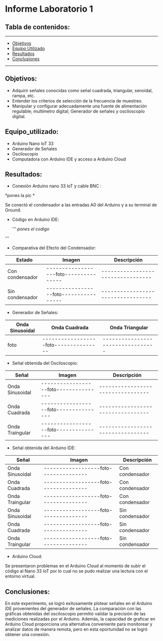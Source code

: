 # Informe Laboratorio 1

## Tabla de contenidos:
 __________________________________________________________________________________________________
- [Objetivos](#Objetivos)
- [Equipo Utilizado](#Equipo_utilizado)
- [Resultados](#Resultados)
- [Conclusiones](#Conclusiones)
__________________________________________________________________________________________________
## Objetivos:
- Adquirir señales conocidas como señal cuadrada, triangular, senoidal, rampa, etc.
- Entender los criterios de selección de la frecuencia de muestreo.
- Manipular y configurar adecuadamente una fuente de alimentación regulable; multímetro digital; Generador de señales y osciloscopio digital.

## Equipo_utilizado:
- Arduino Nano IoT 33
- Generador de Señales
- Osciloscopio
- Computadora con Arduino IDE y acceso a Arduino Cloud

## Resultados:
- Conexión Arduino nano 33 IoT y cable BNC :
  
*pones la pic *

Se conectó el condensador a las entradas A0 del Arduino y a su terminal de Ground.

- Código en Arduino IDE:

  '''
*pones el codigo*

'''

- Comparativa del Efecto del Condensador:

| Estado             | Imagen                           | Descripción                   |
|---------------------------------|---------------------------------|---------------------------------|
|Con condensador|------------------foto---------------|---------------------------------|
|Sin condensador|-----------------foto----------------|---------------------------------|


- Generador de Señales:

| Onda Sinusoidal           | Onda Cuadrada                           | Onda Triangular                   |
|---------------------------------|---------------------------------|---------------------------------|
|foto|------------------foto---------------|---------------------------------|


- Señal obtenida del Osciloscopio:

| Señal          | Imagen                           | Descripción                 |
|---------------------------------|---------------------------------|---------------------------------|
|Onda Sinusoidal|------------------foto---------------|---------------------------------|
|Onda Cuadrada|------------------foto---------------|---------------------------------|
|Onda Traingular|------------------foto---------------|---------------------------------|

- Señal obtenida del Arduino IDE:
  
| Señal          | Imagen                           | Descripción                 |
|---------------------------------|---------------------------------|---------------------------------|
|Onda Sinusoidal|------------------foto---------------|Con condensador|
|Onda Cuadrada|------------------foto---------------|Con condensador|
|Onda Traingular|------------------foto---------------|Con condensador|
|Onda Sinusoidal|------------------foto---------------|Sin condensador|
|Onda Cuadrada|------------------foto---------------|Sin condensador|
|Onda Traingular|------------------foto---------------|Sin condensador|

- Arduino Cloud:
  
Se presentaron problemas en el Arduino Cloud al momento de subir el código al Nano 33 IoT por lo cual no se pudo realizar una lectura con el entorno virtual.

## Conclusiones:
En este experimento, se logró exitosamente plotear señales en el Arduino IDE provenientes del generador de señales. La comparación con las gráficas obtenidas del osciloscopio permitió validar la precisión de las mediciones realizadas por el Arduino. Además, la capacidad de graficar en Arduino Cloud proporciona una alternativa conveniente para monitorear y analizar datos de manera remota, pero en esta oportunidad no se logró obtener una conexión. 
   
